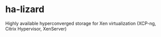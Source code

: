 # ha-lizard
Highly available hyperconverged storage for Xen virtualization (XCP-ng, Citrix Hypervisor, XenServer)
